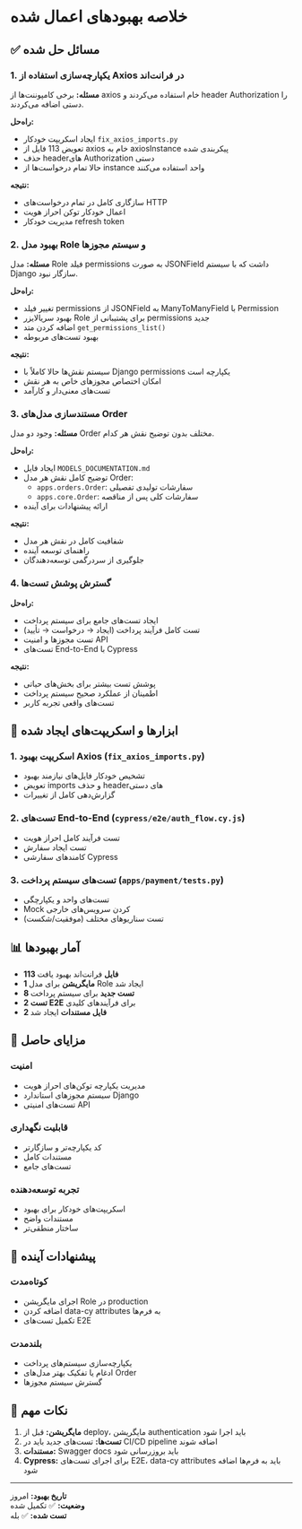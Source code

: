 # خلاصه بهبودهای اعمال شده

## ✅ مسائل حل شده

### 1. یکپارچه‌سازی استفاده از Axios در فرانت‌اند

**مسئله:** برخی کامپوننت‌ها از axios خام استفاده می‌کردند و header Authorization را دستی اضافه می‌کردند.

**راه‌حل:**
- ایجاد اسکریپت خودکار `fix_axios_imports.py`
- تعویض 113 فایل از axios خام به axiosInstance پیکربندی شده
- حذف headerهای Authorization دستی
- حالا تمام درخواست‌ها از instance واحد استفاده می‌کنند

**نتیجه:** 
- سازگاری کامل در تمام درخواست‌های HTTP
- اعمال خودکار توکن احراز هویت
- مدیریت خودکار refresh token

### 2. بهبود مدل Role و سیستم مجوزها

**مسئله:** مدل Role فیلد permissions به صورت JSONField داشت که با سیستم Django سازگار نبود.

**راه‌حل:**
- تغییر فیلد permissions از JSONField به ManyToManyField با Permission
- بهبود سریالایزر Role برای پشتیبانی از permissions جدید
- اضافه کردن متد `get_permissions_list()` 
- بهبود تست‌های مربوطه

**نتیجه:**
- سیستم نقش‌ها حالا کاملاً با Django permissions یکپارچه است
- امکان اختصاص مجوزهای خاص به هر نقش
- تست‌های معنی‌دار و کارآمد

### 3. مستندسازی مدل‌های Order

**مسئله:** وجود دو مدل Order مختلف بدون توضیح نقش هر کدام.

**راه‌حل:**
- ایجاد فایل `MODELS_DOCUMENTATION.md`
- توضیح کامل نقش هر مدل Order:
  - `apps.orders.Order`: سفارشات تولیدی تفصیلی
  - `apps.core.Order`: سفارشات کلی پس از مناقصه
- ارائه پیشنهادات برای آینده

**نتیجه:**
- شفافیت کامل در نقش هر مدل
- راهنمای توسعه آینده
- جلوگیری از سردرگمی توسعه‌دهندگان

### 4. گسترش پوشش تست‌ها

**راه‌حل:**
- ایجاد تست‌های جامع برای سیستم پرداخت
- تست کامل فرآیند پرداخت (ایجاد → درخواست → تأیید)
- تست مجوزها و امنیت API
- تست‌های End-to-End با Cypress

**نتیجه:**
- پوشش تست بیشتر برای بخش‌های حیاتی
- اطمینان از عملکرد صحیح سیستم پرداخت
- تست‌های واقعی تجربه کاربر

## 🔧 ابزارها و اسکریپت‌های ایجاد شده

### 1. اسکریپت بهبود Axios (`fix_axios_imports.py`)
- تشخیص خودکار فایل‌های نیازمند بهبود
- تعویض imports و حذف headerهای دستی
- گزارش‌دهی کامل از تغییرات

### 2. تست‌های End-to-End (`cypress/e2e/auth_flow.cy.js`)
- تست فرآیند کامل احراز هویت
- تست ایجاد سفارش
- کامندهای سفارشی Cypress

### 3. تست‌های سیستم پرداخت (`apps/payment/tests.py`)
- تست‌های واحد و یکپارچگی
- Mock کردن سرویس‌های خارجی
- تست سناریوهای مختلف (موفقیت/شکست)

## 📊 آمار بهبودها

- **113 فایل** فرانت‌اند بهبود یافت
- **1 مایگریشن** برای مدل Role ایجاد شد
- **8 تست جدید** برای سیستم پرداخت
- **2 تست E2E** برای فرآیندهای کلیدی
- **2 فایل مستندات** ایجاد شد

## 🎯 مزایای حاصل

### امنیت
- مدیریت یکپارچه توکن‌های احراز هویت
- سیستم مجوزهای استاندارد Django
- تست‌های امنیتی API

### قابلیت نگهداری
- کد یکپارچه‌تر و سازگارتر
- مستندات کامل
- تست‌های جامع

### تجربه توسعه‌دهنده
- اسکریپت‌های خودکار برای بهبود
- مستندات واضح
- ساختار منطقی‌تر

## 🚀 پیشنهادات آینده

### کوتاه‌مدت
- اجرای مایگریشن Role در production
- اضافه کردن data-cy attributes به فرم‌ها
- تکمیل تست‌های E2E

### بلندمدت  
- یکپارچه‌سازی سیستم‌های پرداخت
- ادغام یا تفکیک بهتر مدل‌های Order
- گسترش سیستم مجوزها

## 📝 نکات مهم

1. **مایگریشن:** قبل از deploy، مایگریشن authentication باید اجرا شود
2. **تست‌ها:** تست‌های جدید باید در CI/CD pipeline اضافه شوند  
3. **مستندات:** Swagger docs باید بروزرسانی شود
4. **Cypress:** برای اجرای تست‌های E2E، data-cy attributes باید به فرم‌ها اضافه شود

---

**تاریخ بهبود:** امروز  
**وضعیت:** ✅ تکمیل شده  
**تست شده:** ✅ بله 